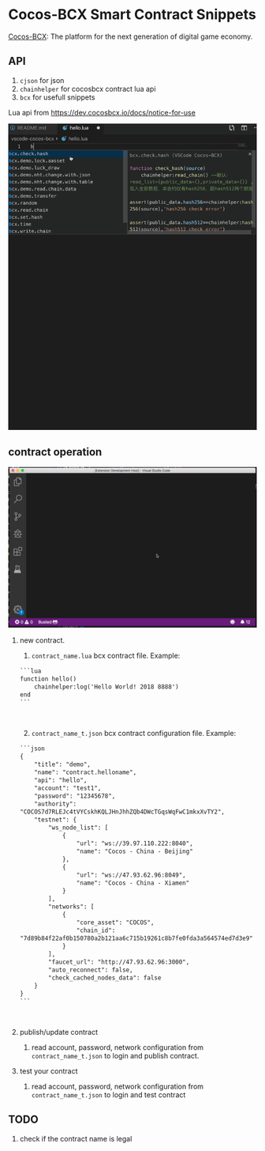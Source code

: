 # Cocos-BCX Smart Contract Snippets

[Cocos-BCX](https://www.cocosbcx.io/): The platform for the next generation of digital game economy.

## API

1. `cjson` for json
2. `chainhelper` for cocosbcx contract lua api
3. `bcx` for usefull snippets

Lua api from https://dev.cocosbcx.io/docs/notice-for-use

<img src=https://raw.githubusercontent.com/Cocos-BCX/vscode-cocos-bcx/master/gif/bcxapi.gif >

## contract operation



<img src=https://raw.githubusercontent.com/Cocos-BCX/vscode-cocos-bcx/master/gif/bcx_contract.gif >

1. new contract.

   1.   `contract_name.lua` bcx contract file. Example:

       ```lua
       function hello()
           chainhelper:log('Hello World! 2018 8888')
       end
       ```

       ​

   2.   `contract_name_t.json` bcx contract configuration file. Example:

       ```json
       {
           "title": "demo",
           "name": "contract.helloname",
           "api": "hello",
           "account": "test1",
           "password": "12345678",
           "authority": "COCOS7d7RLEJc4tVYCskhKQLJHnJhhZQb4DWcTGqsWqFwC1mkxXvTY2",
           "testnet": {
               "ws_node_list": [
                   {
                       "url": "ws://39.97.110.222:8040",
                       "name": "Cocos - China - Beijing"
                   },
                   {
                       "url": "ws://47.93.62.96:8049",
                       "name": "Cocos - China - Xiamen"
                   }
               ],
               "networks": [
                   {
                       "core_asset": "COCOS",
                       "chain_id": "7d89b84f22af0b150780a2b121aa6c715b19261c8b7fe0fda3a564574ed7d3e9"
                   }
               ],
               "faucet_url": "http://47.93.62.96:3000",
               "auto_reconnect": false,
               "check_cached_nodes_data": false
           }
       }
       ```

       ​

2. publish/update contract

   1. read account, password, network configuration from `contract_name_t.json` to login and publish contract.

3. test your contract

   1. read account, password, network configuration from `contract_name_t.json` to login and test contract 





## TODO

1. check if the contract name is legal